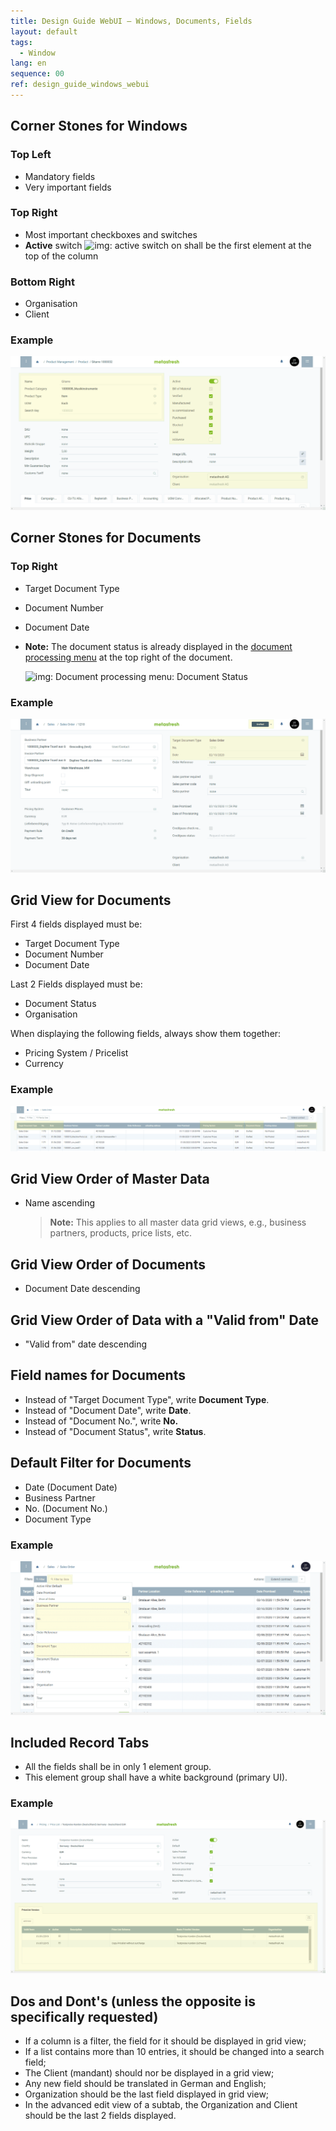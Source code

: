 ```yaml
---
title: Design Guide WebUI – Windows, Documents, Fields
layout: default
tags:  
  - Window
lang: en
sequence: 00
ref: design_guide_windows_webui
---
```


<!--
See original issue: https://github.com/metasfresh/metasfresh/issues/2045
-->

## Corner Stones for Windows

### Top Left
- Mandatory fields
- Very important fields

### Top Right
- Most important checkboxes and switches
- **Active** switch ![img: active switch on](../../webui_collection/EN/assets/active_switch_on.png) shall be the first element at the top of the column

### Bottom Right
- Organisation
- Client

### Example
<kbd><a href="assets/design_guide_webui_corner_stones_windows.png" title="Click to enlarge" target="\_blank"><img src="assets/design_guide_webui_corner_stones_windows.png" alt="Corner Stones for Windows (WebUI)"></a></kbd>

## Corner Stones for Documents

### Top Right
- Target Document Type
- Document Number
- Document Date
- **Note:** The document status is already displayed in the [document processing menu](../../webui_collection/EN/StartAction#doc-processing) at the top right of the document.

    ![img: Document processing menu: Document Status](../../webui_collection/EN/assets/Menu_DocumentProcessingActions.png)

### Example
<kbd><a href="assets/design_guide_webui_corner_stones_documents.png" title="Click to enlarge" target="\_blank"><img src="assets/design_guide_webui_corner_stones_documents.png" alt="Corner Stones for Documents (WebUI)"></a></kbd>

## Grid View for Documents
First 4 fields displayed must be:
- Target Document Type
- Document Number
- Document Date

Last 2 Fields displayed must be:
- Document Status
- Organisation

When displaying the following fields, always show them together:
- Pricing System / Pricelist
- Currency

### Example
<kbd><a href="assets/design_guide_webui_grid_view_documents.png" title="Click to enlarge" target="\_blank"><img src="assets/design_guide_webui_grid_view_documents.png" alt="Grid View for Documents (WebUI)"></a></kbd>

## Grid View Order of Master Data
- Name ascending
    >**Note:** This applies to all master data grid views, e.g., business partners, products, price lists, etc.

## Grid View Order of Documents
- Document Date descending

## Grid View Order of Data with a "Valid from" Date
- "Valid from" date descending

## Field names for Documents
- Instead of "Target Document Type", write **Document Type**.
- Instead of "Document Date", write **Date**.
- Instead of "Document No.", write **No.**
- Instead of "Document Status", write **Status**.

## Default Filter for Documents
- Date (Document Date)
- Business Partner
- No. (Document No.)
- Document Type

### Example
<kbd><a href="assets/design_guide_webui_default_filter_documents.png" title="Click to enlarge" target="\_blank"><img src="assets/design_guide_webui_default_filter_documents.png" alt="Default Filter for Documents (WebUI)"></a></kbd>

## Included Record Tabs
- All the fields shall be in only 1 element group.
- This element group shall have a white background (primary UI).

### Example
<kbd><a href="assets/design_guide_webui_included_record_tabs.png" title="Click to enlarge" target="\_blank"><img src="assets/design_guide_webui_included_record_tabs.png" alt="Default Filter for Documents (WebUI)"></a></kbd>



## Dos and Dont's (unless the opposite is specifically requested) 
* If a column is a filter, the field for it should be displayed in grid view;
* If a list contains more than 10 entries, it should be changed into a search field;
* The Client (mandant) should nor be displayed in a grid view;
* Any new field should be translated in German and English;
* Organization should be the last field displayed in grid view;
* In the advanced edit view of a subtab, the Organization and Client should be the last 2 fields displayed.
